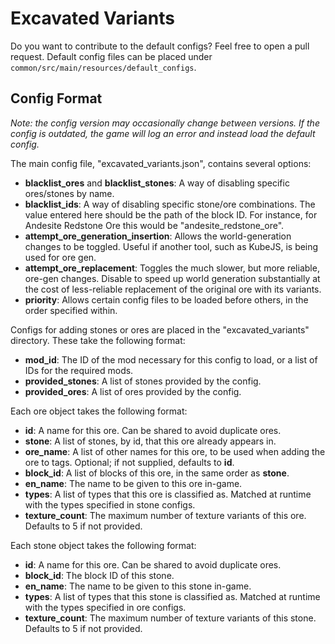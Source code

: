 # Excavated Variants

Do you want to contribute to the default configs? Feel free to open a pull request. Default config files can be placed under `common/src/main/resources/default_configs`.


## Config Format

_Note: the config version may occasionally change between versions. If the config is outdated, the game will log an error and instead load the default config._

The main config file, "excavated_variants.json", contains several options:

* **blacklist\_ores** and **blacklist\_stones**: A way of disabling specific ores/stones by name.
* **blacklist\_ids**: A way of disabling specific stone/ore combinations. The value entered here should be the path of the block ID. For instance, for Andesite Redstone Ore this would be "andesite\_redstone\_ore".
* **attempt\_ore\_generation_insertion**: Allows the world-generation changes to be toggled. Useful if another tool, such as KubeJS, is being used for ore gen.
* **attempt\_ore\_replacement**: Toggles the much slower, but more reliable, ore-gen changes. Disable to speed up world generation substantially at the cost of less-reliable replacement of the original ore with its variants.
* **priority**: Allows certain config files to be loaded before others, in the order specified within.

Configs for adding stones or ores are placed in the "excavated_variants" directory. These take the following format:

* **mod\_id**: The ID of the mod necessary for this config to load, or a list of IDs for the required mods.
* **provided_stones**: A list of stones provided by the config.
* **provided_ores**: A list of ores provided by the config.

Each ore object takes the following format:

* **id**: A name for this ore. Can be shared to avoid duplicate ores.
* **stone**: A list of stones, by id, that this ore already appears in.
* **ore\_name**: A list of other names for this ore, to be used when adding the ore to tags. Optional; if not supplied, defaults to **id**.
* **block\_id**: A list of blocks of this ore, in the same order as **stone**.
* **en\_name**: The name to be given to this ore in-game.
* **types**: A list of types that this ore is classified as. Matched at runtime with the types specified in stone configs.
* **texture\_count**: The maximum number of texture variants of this ore. Defaults to 5 if not provided.

Each stone object takes the following format:

* **id**: A name for this ore. Can be shared to avoid duplicate ores.
* **block\_id**: The block ID of this stone.
* **en\_name**: The name to be given to this stone in-game.
* **types**: A list of types that this stone is classified as. Matched at runtime with the types specified in ore configs.
* **texture\_count**: The maximum number of texture variants of this stone. Defaults to 5 if not provided.
